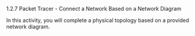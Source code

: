 1.2.7 Packet Tracer - Connect a Network Based on a Network Diagram

In this activity, you will complete a physical topology based on a provided network diagram.
